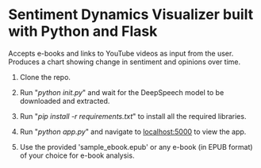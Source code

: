 # Sentiment Dynamics Visualizer built with Python and Flask

Accepts e-books and links to YouTube videos as input from the user. Produces a chart showing change in sentiment and opinions over time.

1. Clone the repo.

2. Run "_python init.py_" and wait for the DeepSpeech model to be downloaded and extracted.

3. Run "_pip install -r requirements.txt_" to install all the required libraries.

4. Run "_python app.py_" and navigate to [localhost:5000](http://127.0.0.1:5000) to view the app.

5. Use the provided 'sample_ebook.epub' or any e-book (in EPUB format) of your choice for e-book analysis.